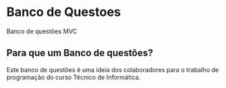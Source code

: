 # Banco de Questoes
 Banco de questões MVC

## Para que um Banco de questões?
 Este banco de questões é uma ideia dos colaboradores para o trabalho de programação do curso Técnico de Informática.
